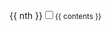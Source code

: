 <label for="fn{{ nth }}">{{ nth }}</label><input type="checkbox" id="fn{{ nth }}"><small>{{ contents }}</small>
